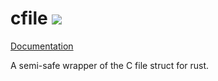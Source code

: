 # cfile ![](https://travis-ci.org/jkarns275/cfile.svg?branch=master)
[Documentation](https://jkarns275.github.io/cfile/cfile-rs/index.html)

A semi-safe wrapper of the C file struct for rust.
